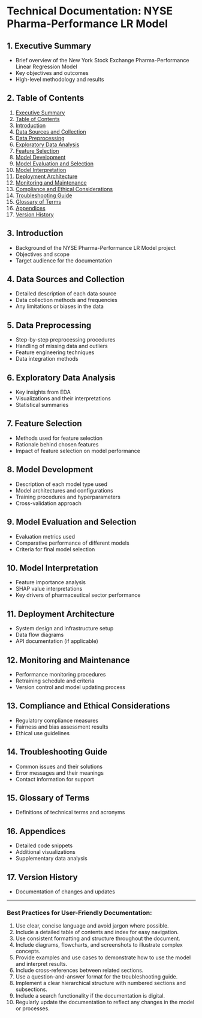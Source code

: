 # Technical Documentation: NYSE Pharma-Performance LR Model

## 1. Executive Summary
- Brief overview of the New York Stock Exchange Pharma-Performance Linear Regression Model
- Key objectives and outcomes
- High-level methodology and results

## 2. Table of Contents

1. [Executive Summary](#1-executive-summary)
2. [Table of Contents](#2-table-of-contents)
3. [Introduction](#3-introduction)
4. [Data Sources and Collection](#4-data-sources-and-collection)
5. [Data Preprocessing](#5-data-preprocessing)
6. [Exploratory Data Analysis](#6-exploratory-data-analysis)
7. [Feature Selection](#7-feature-selection)
8. [Model Development](#8-model-development)
9. [Model Evaluation and Selection](#9-model-evaluation-and-selection)
10. [Model Interpretation](#10-model-interpretation)
11. [Deployment Architecture](#11-deployment-architecture)
12. [Monitoring and Maintenance](#12-monitoring-and-maintenance)
13. [Compliance and Ethical Considerations](#13-compliance-and-ethical-considerations)
14. [Troubleshooting Guide](#14-troubleshooting-guide)
15. [Glossary of Terms](#15-glossary-of-terms)
16. [Appendices](#16-appendices)
17. [Version History](#17-version-history)

## 3. Introduction
- Background of the NYSE Pharma-Performance LR Model project
- Objectives and scope
- Target audience for the documentation

## 4. Data Sources and Collection
- Detailed description of each data source
- Data collection methods and frequencies
- Any limitations or biases in the data

## 5. Data Preprocessing
- Step-by-step preprocessing procedures
- Handling of missing data and outliers
- Feature engineering techniques
- Data integration methods

## 6. Exploratory Data Analysis
- Key insights from EDA
- Visualizations and their interpretations
- Statistical summaries

## 7. Feature Selection
- Methods used for feature selection
- Rationale behind chosen features
- Impact of feature selection on model performance

## 8. Model Development
- Description of each model type used
- Model architectures and configurations
- Training procedures and hyperparameters
- Cross-validation approach

## 9. Model Evaluation and Selection
- Evaluation metrics used
- Comparative performance of different models
- Criteria for final model selection

## 10. Model Interpretation
- Feature importance analysis
- SHAP value interpretations
- Key drivers of pharmaceutical sector performance

## 11. Deployment Architecture
- System design and infrastructure setup
- Data flow diagrams
- API documentation (if applicable)

## 12. Monitoring and Maintenance
- Performance monitoring procedures
- Retraining schedule and criteria
- Version control and model updating process

## 13. Compliance and Ethical Considerations
- Regulatory compliance measures
- Fairness and bias assessment results
- Ethical use guidelines

## 14. Troubleshooting Guide
- Common issues and their solutions
- Error messages and their meanings
- Contact information for support

## 15. Glossary of Terms
- Definitions of technical terms and acronyms

## 16. Appendices
- Detailed code snippets
- Additional visualizations
- Supplementary data analysis

## 17. Version History
- Documentation of changes and updates

---

### Best Practices for User-Friendly Documentation:

1. Use clear, concise language and avoid jargon where possible.
2. Include a detailed table of contents and index for easy navigation.
3. Use consistent formatting and structure throughout the document.
4. Include diagrams, flowcharts, and screenshots to illustrate complex concepts.
5. Provide examples and use cases to demonstrate how to use the model and interpret results.
6. Include cross-references between related sections.
7. Use a question-and-answer format for the troubleshooting guide.
8. Implement a clear hierarchical structure with numbered sections and subsections.
9. Include a search functionality if the documentation is digital.
10. Regularly update the documentation to reflect any changes in the model or processes.
